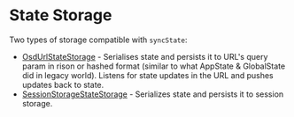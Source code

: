 # State Storage

Two types of storage compatible with `syncState`:

- [OsdUrlStateStorage](./osd_url_storage.md) - Serialises state and persists it to URL's query param in rison or hashed format (similar to what AppState & GlobalState did in legacy world).
  Listens for state updates in the URL and pushes updates back to state.
- [SessionStorageStateStorage](./session_storage.md) - Serializes state and persists it to session storage.
